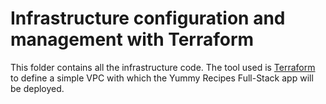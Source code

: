 # Infrastructure configuration and management with Terraform

This folder contains all the infrastructure code.
The tool used is [Terraform](https://www.terraform.io/intro/getting-started/install.html) to define a simple VPC with which the Yummy Recipes Full-Stack app will be deployed.

